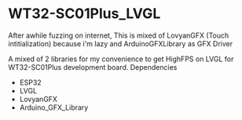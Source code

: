 # WT32-SC01Plus_LVGL
After awhile fuzzing on internet, This is mixed of LovyanGFX (Touch intitialization) because i'm lazy and ArduinoGFXLibrary as GFX Driver

A mixed of 2 libraries for my convenience to get HighFPS on LVGL for WT32-SC01Plus development board.
Dependencies
- ESP32
- LVGL
- LovyanGFX
- Arduino_GFX_Library
